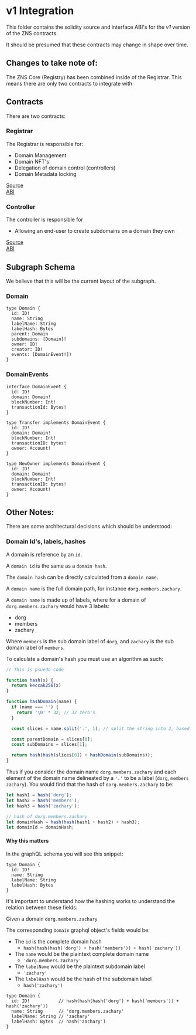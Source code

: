 # v1 Integration

This folder contains the solidity source and interface ABI's for the *v1* version of the ZNS contracts.

It should be presumed that these contracts may change in shape over time.

## Changes to take note of:

The ZNS Core (Registry) has been combined inside of the Registrar.
This means there are only two contracts to integrate with

## Contracts

There are two contracts:

### Registrar

The Registrar is responsible for:

- Domain Management
- Domain NFT's
- Delegation of domain control (controllers)
- Domain Metadata locking

[Source](./RegistrarV0Reference.sol)  
[ABI](./RegistrarV0Reference.json)

### Controller

The controller is responsible for

- Allowing an end-user to create subdomains on a domain they own

[Source](./ControllerV1Reference.sol)  
[ABI](./ControllerV1Reference.json)

## Subgraph Schema

We believe that this will be the current layout of the subgraph.

### Domain

```gql
type Domain {
  id: ID!
  name: String
  labelName: String
  labelHash: Bytes
  parent: Domain
  subdomains: [Domain]!
  owner: ID!
  creator: ID!
  events: [DomainEvent!]!
}
```

### DomainEvents

```gql
interface DomainEvent {
  id: ID!
  domain: Domain!
  blockNumber: Int!
  transactionId: Bytes!
}

type Transfer implements DomainEvent {
  id: ID!
  domain: Domain!
  blockNumber: Int!
  transactionID: bytes!
  owner: Account!
}

type NewOwner implements DomainEvent {
  id: ID!
  domain: Domain!
  blockNumber: Int!
  transactionID: bytes!
  owner: Account!
}
```

## Other Notes:

There are some architectural decisions which should be understood:

### Domain Id's, labels, hashes

A domain is reference by an `id`.

A `domain id` is the same as a `domain hash`.

The `domain hash` can be directly calculated from a `domain name`.

A `domain name` is the full domain path, for instance `dorg.members.zachary`.

A `domain name` is made up of labels, where for a domain of `dorg.members.zachary` would have 3 labels:

- dorg
- members
- zachary

Where `members` is the sub domain label of `dorg`, and `zachary` is the sub domain label of `members`.

To calculate a domain's hash you must use an algorithm as such:

```js
// This is psuedo-code

function hash(x) {
  return keccak256(x)
}

function hashDomain(name) {
  if (name === '') {
    return '\0' * 32; // 32 zero's
  }

  const slices = name.split('.', 1); // split the string into 2, based on the first '.'

  const parentDomain = slices[0];
  const subDomains = slices[1];

  return hash(hash(slices[0]) + hashDomain(subDomains));
}

```

Thus if you consider the domain name `dorg.members.zachary` and each element of the domain name delineated by a `'.'` to be a label (`dorg`, `members` `zachary`).
You would find that the hash of `dorg.members.zachary` to be:
```js
let hash1 = hash('dorg');
let hash2 = hash('members');
let hash3 = hash('zachary');

// hash of dorg.members.zachary
let domainHash = hash(hash(hash1 + hash2) + hash3);
let domainId = domainHash;
```

#### Why this matters

In the graphQL schema you will see this snippet:

```gql
type Domain {
  id: ID!
  name: String
  labelName: String
  labelHash: Bytes
}
```

It's important to understand how the hashing works to understand the relation between these fields:

Given a domain `dorg.members.zachary`

The corresponding `Domain` graphql object's fields would be:

- The `id` is the complete domain hash
  - `hash(hash(hash('dorg') + hash('members')) + hash('zachary'))`
- The `name` would be the plaintext complete domain name
  - `'dorg.members.zachary'`
- The `labelName` would be the plaintext subdomain label
  - `'zachary'`
- The `labelHash` would be the hash of the subdomain label
  - `hash('zachary')`

```gql
type Domain {
  id: ID!           // hash(hash(hash('dorg') + hash('members')) + hash('zachary'))
  name: String      // 'dorg.members.zachary'
  labelName: String // 'zachary'
  labelHash: Bytes  // hash('zachary')
}
```
